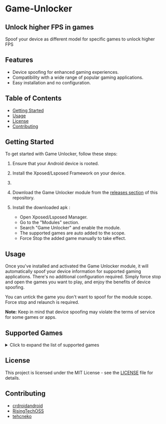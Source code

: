 # Game-Unlocker
## Unlock higher FPS in games
Spoof your device as different model for specific games to unlock higher FPS

## Features

- Device spoofing for enhanced gaming experiences.
- Compatibility with a wide range of popular gaming applications.
- Easy installation and no configuration.

## Table of Contents

- [Getting Started](#getting-started)
- [Usage](#usage)
- [License](#license)
- [Contributing](#contributing)

## Getting Started

To get started with Game Unlocker, follow these steps:

1. Ensure that your Android device is rooted.

2. Install the Xposed/Lsposed Framework on your device.
3. 
4. Download the Game Unlocker module from the [releases section](https://github.com/rushiranpise/game-unlocker/releases) of this repository.

5. Install the downloaded apk :
   - Open Xposed/Lsposed Manager.
   - Go to the "Modules" section.
   - Search "Game Unlocker" and enable the module.
   - The supported games are auto added to the scope.
   - Force Stop the added game manually to take effect.

## Usage

Once you've installed and activated the Game Unlocker module, it will automatically spoof your device information for supported gaming applications. There's no additional configuration required. Simply force stop and open the games you want to play, and enjoy the benefits of device spoofing.

You can untick the game you don't want to spoof for the module scope. Force stop and relaunch is required.

**Note:** Keep in mind that device spoofing may violate the terms of service for some games or apps.

## Supported Games

<details>
  <summary>Click to expand the list of supported games</summary>

  - https://play.google.com/store/apps/details?id=com.activision.callofduty.shooter
  - https://play.google.com/store/apps/details?id=com.dts.freefiremax
  - https://play.google.com/store/apps/details?id=com.dts.freefireth
  - https://play.google.com/store/apps/details?id=com.ea.gp.apexlegendsmobilefps
  - https://play.google.com/store/apps/details?id=com.ea.gp.fifamobile
  - https://play.google.com/store/apps/details?id=com.epicgames.fortnite
  - https://play.google.com/store/apps/details?id=com.epicgames.portal
  - https://play.google.com/store/apps/details?id=com.gameloft.android.ANMP.GloftA9HM
  - https://play.google.com/store/apps/details?id=com.garena.game.codm
  - https://play.google.com/store/apps/details?id=com.levelinfinite.hotta.gp
  - https://play.google.com/store/apps/details?id=com.levelinfinite.sgameGlobal
  - https://play.google.com/store/apps/details?id=com.madfingergames.legends
  - https://play.google.com/store/apps/details?id=com.mobile.legends
  - https://play.google.com/store/apps/details?id=com.netease.lztgglobal
  - https://play.google.com/store/apps/details?id=com.pearlabyss.blackdesertm
  - https://play.google.com/store/apps/details?id=com.pearlabyss.blackdesertm.gl
  - https://play.google.com/store/apps/details?id=com.pubg.imobile
  - https://play.google.com/store/apps/details?id=com.pubg.krmobile
  - https://play.google.com/store/apps/details?id=com.rekoo.pubgm
  - https://play.google.com/store/apps/details?id=com.riotgames.league.wildrift
  - https://play.google.com/store/apps/details?id=com.riotgames.league.wildrifttw
  - https://play.google.com/store/apps/details?id=com.riotgames.league.wildriftvn
  - https://play.google.com/store/apps/details?id=com.supercell.clashofclans
  - https://play.google.com/store/apps/details?id=com.tencent.ig
  - https://play.google.com/store/apps/details?id=com.tencent.tmgp.kr.codm
  - https://play.google.com/store/apps/details?id=com.tencent.tmgp.pubgmhd
  - https://play.google.com/store/apps/details?id=com.tencent.tmgp.sgame
  - https://play.google.com/store/apps/details?id=com.vng.codmvn
  - https://play.google.com/store/apps/details?id=com.vng.mlbbvn
  - https://play.google.com/store/apps/details?id=com.vng.pubgmobile

</details>

## License

This project is licensed under the MIT License - see the [LICENSE](LICENSE) file for details.

## Contributing

- [crdroidandroid](https://github.com/crdroidandroid)
- [RisingTechOSS](https://github.com/RisingTechOSS)
- [tehcneko](https://github.com/tehcneko)


